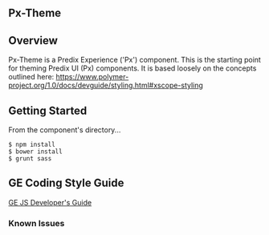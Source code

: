 Px-Theme
-----------------------------------------------

## Overview

Px-Theme is a Predix Experience ('Px') component. This is the starting point for theming Predix UI (Px) components. It is based loosely on the concepts outlined here: https://www.polymer-project.org/1.0/docs/devguide/styling.html#xscope-styling

## Getting Started



From the component's directory...

```
$ npm install
$ bower install
$ grunt sass
```

GE Coding Style Guide
---------------------

[GE JS Developer's Guide](https://github.com/GeneralElectric/javascript)


### Known Issues

